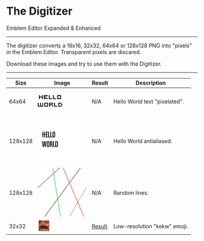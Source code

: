 # The Digitizer

Emblem Editor Expanded & Enhanced

------------------------------------------------------------------------------------------------------------------------

The digitizer converts a 16x16, 32x32, 64x64 or 128x128 PNG into "pixels" in the Emblem Editor.
Transparent pixels are discared.

Download these images and try to use them with the Digitizer.

------------------------------------------------------------------------------------------------------------------------

| Size    | Image              | Result                 | Description                   |
|---------|--------------------|------------------------|-------------------------------|
| 64x64   | ![](example-1.png) | N/A                    | Hello World text "pixelated". |
| 128x128 | ![](example-2.png) | N/A                    | Hello World antialiased.      |
| 128x128 | ![](example-3.png) | N/A                    | Random lines.                 |
| 32x32   | ![](example-4.png) | [Result](result-4.png) | Low-resolution "kekw" emoji.  |
